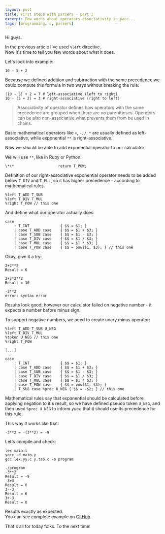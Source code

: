 ```yaml
---
layout: post
title: First steps with parsers - part 3
excerpt: Few words about operators associativity in yacc...
tags: [programming, c, parsers]
---
```


Hi guys.

In the previous article I've used `%left` directive.  
Now it's time to tell you few words about what it does.

Let's look into example:

```
10 - 5 + 2
```

Because we defined addition and subtraction with the same precedence
we could compute this formula in two ways without breaking the rule:

```
(10 - 5) + 2 = 7 # left-associative (left to right)
10 - (5 + 2) = 3 # right-associative (right to left)
```

> Associativity of operator defines how operators with the same precedence are grouped
> when there are no parentheses. Operators can be also non-associative what prevents
> them from be used in chains.

Basic mathematical operators like `+`, `-`, `/`, `*`
are usually defined as left-associative, while exponential `**` is right-associative.

Now we should be able to add exponential operator to our calculator.

We will use `**`, like in Ruby or Python:

```
\*\*                    return T_POW;
```

Definition of our right-associative exponential operator needs to be added
below `T_DIV` and `T_MUL`, so it has higher precedence - according to mathematical rules.

```
%left T_ADD T_SUB
%left T_DIV T_MUL
%right T_POW // this one
```

And define what our operator actually does:

```
case
    : T_INT              { $$ = $1; }
    | case T_ADD case    { $$ = $1 + $3; }
    | case T_SUB case    { $$ = $1 - $3; }
    | case T_DIV case    { $$ = $1 / $3; }
    | case T_MUL case    { $$ = $1 * $3; }
    | case T_POW case    { $$ = pow($1, $3); } // this one
```

Okay, give it a try:

```
2+2**2
Result = 6

2+2*2**2
Result = 10

-2**2
error: syntax error
```

Results look good, however our calculator failed on negative number - it expects a number before minus sign.

To support negative numbers, we need to create unary minus operator:

```
%left T_ADD T_SUB U_NEG
%left T_DIV T_MUL
%token U_NEG // this one
%right T_POW

[...]

case
    : T_INT              { $$ = $1; }
    | case T_ADD case    { $$ = $1 + $3; }
    | case T_SUB case    { $$ = $1 - $3; }
    | case T_DIV case    { $$ = $1 / $3; }
    | case T_MUL case    { $$ = $1 * $3; }
    | case T_POW case    { $$ = pow($1, $3); }
    | T_SUB case %prec U_NEG { $$ = -$2; } // this one
```

Mathematical rules say that exponential should be calculated before
applying negation to it's result, so we have defined pseudo token
`U_NEG`, and then used `%prec U_NEG` to inform _yacc_ that it should
use its precedence for this rule.

This way it works like that:

```
-3**2 = -(3**2) = -9
```

Let's compile and check:

```
lex main.l
yacc -d main.y
gcc lex.yy.c y.tab.c -o program
```

```
./program
-3**2
Result = -9
-3+3
Result = 0
3--3
Result = 6
3+-3
Result = 0
```

Results exactly as expected.  
You can see complete example on [GitHub](https://github.com/krzysztof-magosa/blog-examples/tree/master/parsers/calc3).

That's all for today folks. To the next time!

